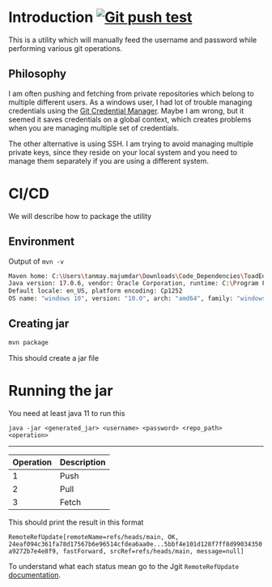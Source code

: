 # Introduction [![Git push test](https://github.com/majumdartanmay/GitHelper/actions/workflows/maven.yml/badge.svg)](https://github.com/majumdartanmay/GitHelper/actions/workflows/maven.yml)

This is a utility which will manually feed the username and password while performing various git operations.

## Philosophy

I am often pushing and fetching from private repositories which belong to multiple different users. As a windows user, I had lot of trouble managing credentials using the [Git Credential Manager](https://github.blog/2022-04-07-git-credential-manager-authentication-for-everyone/). Maybe I am wrong, but it seemed it saves credentials on a global context, which creates problems when you are managing multiple set of credentials.

The other alternative is using SSH. I am trying to avoid managing multiple private keys, since they reside on your local system and you need to manage them separately if you are using a different system.

# CI/CD

We will describe how to package the utility

## Environment

Output of `mvn -v`

```bash
Maven home: C:\Users\tanmay.majumdar\Downloads\Code_Dependencies\ToadEdgeUtils\apache-maven-3.6.3\bin\..
Java version: 17.0.6, vendor: Oracle Corporation, runtime: C:\Program Files\Java\jdk-17                 
Default locale: en_US, platform encoding: Cp1252                                                        
OS name: "windows 10", version: "10.0", arch: "amd64", family: "windows"

```

## Creating jar

```bash
mvn package
```

This should create a jar file

# Running the jar

You need at least java 11 to run this

` java -jar <generated_jar> <username> <password> <repo_path> <operation> `

----

| Operation    | Description |
| -------- | ------- |
| 1   | Push    |
| 2 | Pull     |
| 3    | Fetch    |

This should print the result in this format

`RemoteRefUpdate[remoteName=refs/heads/main, OK, 24eaf094c361fa78d17567b6e96514cfdea6aa0e...5bbf4e101d128f7ff8d99034350a9272b7e4e8f9, fastForward, srcRef=refs/heads/main, message=null]`

To understand what each status mean go to the Jgit `RemoteRefUpdate` [documentation](https://archive.eclipse.org/jgit/docs/jgit-2.0.0.201206130900-r/apidocs/org/eclipse/jgit/transport/RemoteRefUpdate.Status.html).

